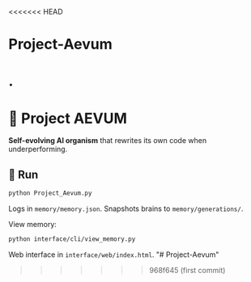 <<<<<<< HEAD
# Project-Aevum
.
=======
# 🧠 Project AEVUM
**Self-evolving AI organism** that rewrites its own code when underperforming.

## 🚀 Run
```bash
python Project_Aevum.py
```
Logs in `memory/memory.json`. Snapshots brains to `memory/generations/`.

View memory:
```bash
python interface/cli/view_memory.py
```

Web interface in `interface/web/index.html`.
"# Project-Aevum" 
>>>>>>> 968f645 (first commit)
